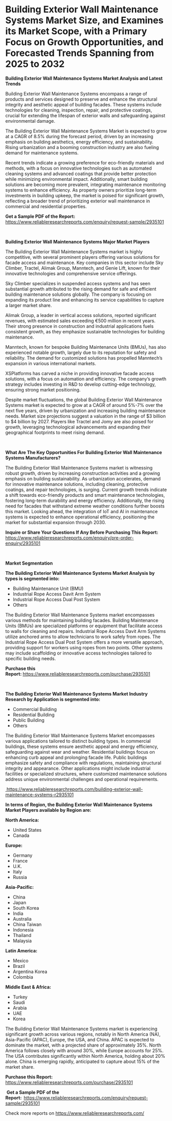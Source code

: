 <p><h1>Building Exterior Wall Maintenance Systems Market Size, and Examines its Market Scope, with a Primary Focus on Growth Opportunities, and Forecasted Trends Spanning from 2025 to 2032</h1></p><p><strong>Building Exterior Wall Maintenance Systems Market Analysis and Latest Trends</strong></p>
<p><p>Building Exterior Wall Maintenance Systems encompass a range of products and services designed to preserve and enhance the structural integrity and aesthetic appeal of building facades. These systems include technologies for cleaning, inspection, repair, and protective coatings, crucial for extending the lifespan of exterior walls and safeguarding against environmental damage.</p><p>The Building Exterior Wall Maintenance Systems Market is expected to grow at a CAGR of 8.5% during the forecast period, driven by an increasing emphasis on building aesthetics, energy efficiency, and sustainability. Rising urbanization and a booming construction industry are also fueling demand for maintenance systems. </p><p>Recent trends indicate a growing preference for eco-friendly materials and methods, with a focus on innovative technologies such as automated cleaning systems and advanced coatings that provide better protection while minimizing environmental impact. Additionally, smart building solutions are becoming more prevalent, integrating maintenance monitoring systems to enhance efficiency. As property owners prioritize long-term investments in building upkeep, the market is poised for significant growth, reflecting a broader trend of prioritizing exterior wall maintenance in commercial and residential properties.</p></p>
<p><strong>Get a Sample PDF of the Report:&nbsp;</strong> <a href="https://www.reliableresearchreports.com/enquiry/request-sample/2935101?utm_campaign=3039&utm_medium=2&utm_source=Github&utm_content=ia&utm_term=14032025&utm_id=building-exterior-wall-maintenance-systems">https://www.reliableresearchreports.com/enquiry/request-sample/2935101</a></p>
<p>&nbsp;</p>
<p><strong>Building Exterior Wall Maintenance Systems Major Market Players</strong></p>
<p><p>The Building Exterior Wall Maintenance Systems market is highly competitive, with several prominent players offering various solutions for facade access and maintenance. Key companies in this sector include Sky Climber, Tractel, Alimak Group, Manntech, and Genie Lift, known for their innovative technologies and comprehensive service offerings.</p><p>Sky Climber specializes in suspended access systems and has seen substantial growth attributed to the rising demand for safe and efficient building maintenance solutions globally. The company is focusing on expanding its product line and enhancing its service capabilities to capture a larger market share. </p><p>Alimak Group, a leader in vertical access solutions, reported significant revenues, with estimated sales exceeding €500 million in recent years. Their strong presence in construction and industrial applications fuels consistent growth, as they emphasize sustainable technologies for building maintenance.</p><p>Manntech, known for bespoke Building Maintenance Units (BMUs), has also experienced notable growth, largely due to its reputation for safety and reliability. The demand for customized solutions has propelled Manntech’s expansion in various international markets.</p><p>XSPlatforms has carved a niche in providing innovative facade access solutions, with a focus on automation and efficiency. The company’s growth strategy includes investing in R&D to develop cutting-edge technology, ensuring strong market positioning.</p><p>Despite market fluctuations, the global Building Exterior Wall Maintenance Systems market is expected to grow at a CAGR of around 5%-7% over the next five years, driven by urbanization and increasing building maintenance needs. Market size projections suggest a valuation in the range of $3 billion to $4 billion by 2027. Players like Tractel and Jomy are also poised for growth, leveraging technological advancements and expanding their geographical footprints to meet rising demand.</p></p>
<p>&nbsp;</p>
<p><strong>What Are The Key Opportunities For Building Exterior Wall Maintenance Systems Manufacturers?</strong></p>
<p><p>The Building Exterior Wall Maintenance Systems market is witnessing robust growth, driven by increasing construction activities and a growing emphasis on building sustainability. As urbanization accelerates, demand for innovative maintenance solutions, including cleaning, protective coatings, and repair technologies, is surging. Current growth trends indicate a shift towards eco-friendly products and smart maintenance technologies, fostering long-term durability and energy efficiency. Additionally, the rising need for facades that withstand extreme weather conditions further boosts this market. Looking ahead, the integration of IoT and AI in maintenance systems is expected to enhance operational efficiency, positioning the market for substantial expansion through 2030.</p></p>
<p><strong>Inquire or Share Your Questions If Any Before Purchasing This Report:</strong> <a href="https://www.reliableresearchreports.com/enquiry/pre-order-enquiry/2935101?utm_campaign=3039&utm_medium=2&utm_source=Github&utm_content=ia&utm_term=14032025&utm_id=building-exterior-wall-maintenance-systems">https://www.reliableresearchreports.com/enquiry/pre-order-enquiry/2935101</a></p>
<p>&nbsp;</p>
<p><strong>Market Segmentation</strong></p>
<p><strong>The Building Exterior Wall Maintenance Systems Market Analysis by types is segmented into:</strong></p>
<p><ul><li>Building Maintenance Unit (BMU)</li><li>Industrial Rope Access Davit Arm System</li><li>Industrial Rope Access Dual Post System</li><li>Others</li></ul></p>
<p><p>The Building Exterior Wall Maintenance Systems market encompasses various methods for maintaining building facades. Building Maintenance Units (BMUs) are specialized platforms or equipment that facilitate access to walls for cleaning and repairs. Industrial Rope Access Davit Arm Systems utilize anchored arms to allow technicians to work safely from ropes. The Industrial Rope Access Dual Post System offers a more versatile approach, providing support for workers using ropes from two points. Other systems may include scaffolding or innovative access technologies tailored to specific building needs.</p></p>
<p><strong>Purchase this Report:&nbsp;</strong><a href="https://www.reliableresearchreports.com/purchase/2935101?utm_campaign=3039&utm_medium=2&utm_source=Github&utm_content=ia&utm_term=14032025&utm_id=building-exterior-wall-maintenance-systems">https://www.reliableresearchreports.com/purchase/2935101</a></p>
<p>&nbsp;</p>
<p><strong>The Building Exterior Wall Maintenance Systems Market Industry Research by Application is segmented into:</strong></p>
<p><ul><li>Commercial Building</li><li>Residential Building</li><li>Public Building</li><li>Others</li></ul></p>
<p><p>The Building Exterior Wall Maintenance Systems Market encompasses various applications tailored to distinct building types. In commercial buildings, these systems ensure aesthetic appeal and energy efficiency, safeguarding against wear and weather. Residential buildings focus on enhancing curb appeal and prolonging facade life. Public buildings emphasize safety and compliance with regulations, maintaining structural integrity and appearance. Other applications might include industrial facilities or specialized structures, where customized maintenance solutions address unique environmental challenges and operational requirements.</p></p>
<p><a href="https://www.reliableresearchreports.com/building-exterior-wall-maintenance-systems-r2935101?utm_campaign=3039&utm_medium=2&utm_source=Github&utm_content=ia&utm_term=14032025&utm_id=building-exterior-wall-maintenance-systems">&nbsp;https://www.reliableresearchreports.com/building-exterior-wall-maintenance-systems-r2935101</a></p>
<p><strong>In terms of Region, the Building Exterior Wall Maintenance Systems Market Players available by Region are:</strong></p>
<p>
    <p> <strong> North America: </strong>
        <ul>
            <li>United States</li>
            <li>Canada</li>
        </ul>
        </p> 
    <p> <strong> Europe: </strong>
        <ul>
            <li>Germany</li>
            <li>France</li>
            <li>U.K.</li>
            <li>Italy</li>
            <li>Russia</li>
        </ul>
        </p> 
    <p> <strong> Asia-Pacific: </strong>
        <ul>
            <li>China</li>
            <li>Japan</li>
            <li>South Korea</li>
            <li>India</li>
            <li>Australia</li>
            <li>China Taiwan</li>
            <li>Indonesia</li>
            <li>Thailand</li>
            <li>Malaysia</li>
        </ul>
        </p> 
    <p> <strong> Latin America: </strong>
        <ul>
            <li>Mexico</li>
            <li>Brazil</li>
            <li>Argentina Korea</li>
            <li>Colombia</li>
        </ul>
        </p> 
    <p> <strong> Middle East & Africa: </strong>
        <ul>
            <li>Turkey</li>
            <li>Saudi</li>
            <li>Arabia</li>
            <li>UAE</li>
            <li>Korea</li>
        </ul>
    </p>
    </p>
<p><p>The Building Exterior Wall Maintenance Systems market is experiencing significant growth across various regions, notably in North America (NA), Asia-Pacific (APAC), Europe, the USA, and China. APAC is expected to dominate the market, with a projected share of approximately 35%. North America follows closely with around 30%, while Europe accounts for 25%. The USA contributes significantly within North America, holding about 20% alone. China is emerging rapidly, anticipated to capture about 15% of the market share.</p></p>
<p><strong>Purchase this Report: </strong><a href="https://www.reliableresearchreports.com/purchase/2935101?utm_campaign=3039&utm_medium=2&utm_source=Github&utm_content=ia&utm_term=14032025&utm_id=building-exterior-wall-maintenance-systems">https://www.reliableresearchreports.com/purchase/2935101</a></p>
<p>&nbsp;<strong>Get a Sample PDF of the Report:&nbsp;&nbsp;</strong><a href="https://www.reliableresearchreports.com/enquiry/request-sample/2935101?utm_campaign=3039&utm_medium=2&utm_source=Github&utm_content=ia&utm_term=14032025&utm_id=building-exterior-wall-maintenance-systems">https://www.reliableresearchreports.com/enquiry/request-sample/2935101</a></p>
<p><strong></strong></p>
<p>Check more reports on <a href="https://www.reliableresearchreports.com/?utm_campaign=3039&utm_medium=2&utm_source=Github&utm_content=ia&utm_term=14032025&utm_id=building-exterior-wall-maintenance-systems">https://www.reliableresearchreports.com/</a></p>